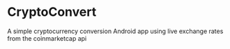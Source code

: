 # CryptoConvert

A simple cryptocurrency conversion Android app using live exchange rates from the coinmarketcap api
